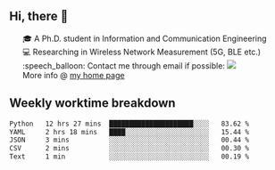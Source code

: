 <h2 > Hi, there 👋 </h3>

<div >
 <ul>
 🎓 A Ph.D. student in Information and Communication Engineering <br>
 💻 Researching in Wireless Network Measurement (5G, BLE etc.)<br>
 :speech_balloon: Contact me through email if possible: <a href="mailto:ethanjia@sjtu.edu.cn"><img src="https://img.shields.io/badge/-ethanjia@sjtu.edu.cn-c14438?style=plastic&logo=Gmail&logoColor=white&link=mailto:mailto:ethanjia@sjtu.edu.cn"></a> <br>
  More info @ <a href="https://haifengjia.github.io">my home page</a>
 </ul>
</div>

<h2 >
Weekly worktime breakdown
</h1>


<!--START_SECTION:waka-->

```txt
Python   12 hrs 27 mins  █████████████████████░░░░   83.62 %
YAML     2 hrs 18 mins   ████░░░░░░░░░░░░░░░░░░░░░   15.44 %
JSON     3 mins          ░░░░░░░░░░░░░░░░░░░░░░░░░   00.44 %
CSV      2 mins          ░░░░░░░░░░░░░░░░░░░░░░░░░   00.30 %
Text     1 min           ░░░░░░░░░░░░░░░░░░░░░░░░░   00.19 %
```

<!--END_SECTION:waka-->


